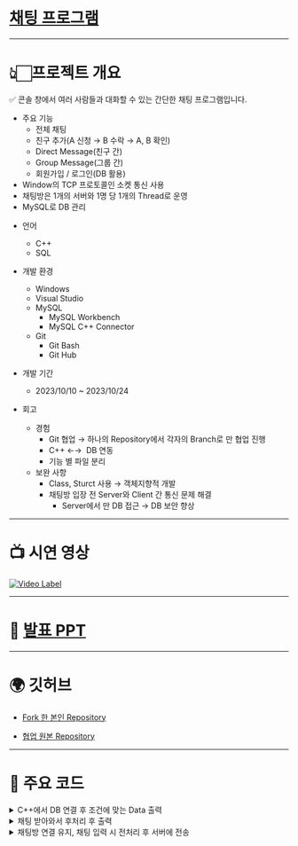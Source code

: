 # [채팅 프로그램](https://www.notion.so/a1dd680e432a4c99a225df8665d49f16?pvs=4)

---

# 👆🏻프로젝트 개요

<aside>
✅ 콘솔 창에서 여러 사람들과 대화할 수 있는 간단한 채팅 프로그램입니다.

- 주요 기능
    - 전체 채팅
    - 친구 추가(A 신청 → B 수락 → A, B 확인)
    - Direct Message(친구 간)
    - Group Message(그룹 간)
    - 회원가입 / 로그인(DB 활용)
- Window의 TCP 프로토콜인 소켓 통신 사용
- 채팅방은 1개의 서버와 1명 당 1개의 Thread로 운영
- MySQL로 DB 관리
</aside>

- 언어
    - C++
    - SQL

- 개발 환경
    - Windows
    - Visual Studio
    - MySQL
        - MySQL Workbench
        - MySQL C++ Connector
    - Git
        - Git Bash
        - Git Hub

- 개발 기간
    - 2023/10/10 ~ 2023/10/24

- 회고
    - 경험
        - Git 협업 → 하나의 Repository에서 각자의 Branch로 만 협업 진행
        - C++  ←→  DB 연동
        - 기능 별 파일 분리
    - 보완 사항
        - Class, Sturct 사용 → 객체지향적 개발
        - 채팅방 입장 전 Server와 Client 간 통신 문제 해결
            - Server에서 만 DB 접근 → DB 보안 향상

---

# 📺 시연 영상
[![Video Label](http://img.youtube.com/vi/RCxbHagOcmU/0.jpg)](https://youtu.be/RCxbHagOcmU?si=b-Bus8Zuo3ZE7kxV)


---

# 📃 [발표 PPT](https://docs.google.com/presentation/d/1RdeuP0C05-BWHUzGlX5enSWm1gmgxYr8/edit?usp=share_link&ouid=114926827325419426334&rtpof=true&sd=true)


---

# 🌍 깃허브

- [Fork 한 본인 Repository](https://github.com/jongsoo0603/chattingProject/tree/main)

- [협업 원본 Repository](https://github.com/dayoungkwon-dev/chattingProject)
    

---

# 📖 주요 코드
<details>
<summary>C++에서 DB 연결 후 조건에 맞는 Data 출력</summary>
<div markdown="1">

- C++에서 DB 연결 후 조건에 맞는 Data 출력
    
    ```cpp
    // 이전 DM 조회 (전체일자 조회)
    void getMyDM(string myId) {
        // MySQL Connector/C++ 초기화
        sql::mysql::MySQL_Driver* driver;
        sql::Connection* con;
        sql::Statement* stmt;
        sql::ResultSet* res;
    
        try {
            driver = sql::mysql::get_mysql_driver_instance();
            con = driver->connect(server, username, password);
        }
        catch (sql::SQLException& e) {
            cout << "Could not connect to server. Error message: " << e.what() << endl;
            exit(1);
        }
    
        // 데이터베이스 선택
        con->setSchema("chattingproject");
    
        // db 한글 저장을 위한 셋팅 
        stmt = con->createStatement();
        stmt->execute("set names euckr");
        if (stmt) { delete stmt; stmt = nullptr; }
    
        // 데이터베이스 쿼리 실행
        stmt = con->createStatement();
        string sql = "SELECT memberID, chatContent, chatDateTime FROM chat WHERE receiverID ='" + myId + "' and DM = 1";
        res = stmt->executeQuery(sql);
    
        // 이전 DM 출력
        cout << endl;
        cout << "▽   이전 DM   ▽" << endl << endl;
        if (res) {
            string msg;
            string stream1, stream2, stream3, stream4, stream5;
    
            while (res->next()) {
                msg = res->getString("chatContent");
                std::stringstream ss(msg);  // 문자열을 스트림화
    
                ss >> stream1; // 첫 번째 단어
                ss >> stream2; // 두 번째 단어
                ss >> stream3; // 세 번째 단어
                ss >> stream4; // 네 번째 단어
    
                if (stream3 == "/D")
                {
                    int eraseLength = 0;
                    eraseLength = size(stream1) + size(stream2) + size(stream3) + size(stream4) + 3;
                    msg.erase(0, eraseLength);
    
                    cout << "[" << res->getString("chatDateTime") << "] ";
                    textcolor(BLACK, YELLOW);
                    cout << stream1 << "의 귓속말 :";
                    textcolor(GRAY, BLACK);
                    cout << msg << endl;
                }
            }
            delete res;
            delete con;
            cout << endl << endl;
    
        }
        else {
            cout << "이전 DM이 없습니다." << endl;
        }
    }
    ```

</div>
</details>

<details>
<summary>채팅 받아와서 후처리 후 출력</summary>
<div markdown="1">

- 채팅 받아와서 후처리 후 출력
    
    ```cpp
    int chat_recv() {
        char buf[MAX_SIZE] = { };
        string msg;
        while (1)
        {
            ZeroMemory(&buf, MAX_SIZE);
            if (recv(client_sock, buf, MAX_SIZE, 0) > 0) 
            {
                msg = buf;
                //cout << "buf :" << buf << endl;
                std::stringstream ss(msg);  // 문자열을 스트림화
                string stream1, stream2, stream3, stream4, stream5;
                // 스트림을 통해, 문자열을 공백 분리해 변수에 할당.
                ss >> stream1; // 첫 번째 단어
                ss >> stream2; // 두 번째 단어
                ss >> stream3; // 세 번째 단어
                ss >> stream4; // 네 번째 단어
                ss >> stream5; // 다섯 번째 단어
    
                
    
                if (stream3 == "/D" || stream3 == "/d") // DM (송신자 : /F 수신자 메세지)
                {
                    outputDM(stream1, stream2, stream3, stream4, msg, my_nick);
                }
                else if (stream3 == "/F" || stream3 == "/f") // 친구신청 (송신자 : /F 수신자 메세지)
                {
                    tie(friendSend, friendAccept, current_state) = outputFriend(stream1, stream3, stream4, my_nick);
                }
                else if (stream3 == "/T" || stream3 == "/t") // 팀채팅 (송신자 : /T 그룹이름 수신자 메세지)
                {
                    outputSpeaker(stream1, stream2, stream3, stream4, stream5, msg, my_nick);
                }
                else // 명령어가 없을 때
                {
                    
                    if (stream1 != my_nick)
                    {
                        cout << "                                                            " << msg << endl;
                    }
                }
            }
            else
            {
                cout << "Server Off" << endl;
                break;
                // return -1;
            }
        }
        //successLogin(my_nick);
        cout << "chat_recv end" << endl;
    }
    ```

</div>
</details>
    
<details>
<summary>채팅방 연결 유지, 채팅 입력 시 전처리 후 서버에 전송</summary>
<div markdown="1">

- 채팅방 연결 유지, 채팅 입력 시 전처리 후 서버에 전송
    
    ```cpp
    void client(string myId)
    {
        WSADATA wsa;
    
        // Winsock를 초기화하는 함수. MAKEWORD(2, 2)는 Winsock의 2.2 버전을 사용하겠다는 의미.
        // 실행에 성공하면 0을, 실패하면 그 이외의 값을 반환.
        // 0을 반환했다는 것은 Winsock을 사용할 준비가 되었다는 의미.
        int code = WSAStartup(MAKEWORD(2, 2), &wsa);
        vector<vector<string>> pList;
    
        if (!code) {
            my_nick = myId;
    
            client_sock = socket(PF_INET, SOCK_STREAM, IPPROTO_TCP);
    
            // 연결할 서버 정보 설정 부분
            SOCKADDR_IN client_addr = {};
            client_addr.sin_family = AF_INET;
            client_addr.sin_port = htons(7777);
            InetPton(AF_INET, TEXT("127.0.0.1"), &client_addr.sin_addr); // 연결할 서버의 ip주소
    
            while (1) {
                if (!connect(client_sock, (SOCKADDR*)&client_addr, sizeof(client_addr))) { // 위에 설정한 정보에 해당하는 server로 연결!
                    cout << "Server Connect" << endl;
    
                    // 이전 대화내용 출력
                    getBeforeChat(myId);
                    
                    send(client_sock, my_nick.c_str(), my_nick.length(), 0); // 연결에 성공하면 client 가 입력한 닉네임을 서버로 전송
                    break;
                }
                cout << "Connecting..." << endl;
            }
    
            // 전체 채팅 받아서 출력
            std::thread th2(chat_recv);
    
            while (1)
            {
                string text;
                std::getline(cin, text);
                // 친구신청 진행중인 상태일 때
                if (current_state == 1) 
                {
                    while (true)
                    {
                        if (text == "Y")
                        {
                            cout << friendSend << "의 친구신청을 수락했습니다." << endl;
                            // 전역변수 : friendSend = 친구 신청자, friendAccept = 친구 수락자
                            text = "/D " + friendSend + " " + friendAccept + "가 친구신청을 수락했습니다.";
                            update(friendSend, 5, getFriend(friendSend, friendAccept));
                            update(myId, 5, getFriend(friendAccept, friendSend));
                            break;
                        }
                        else if (text == "N")
                        {
                            cout << friendSend << "의 친구신청을 거절했습니다." << endl;
                            text = "/D " + friendSend + " " + friendAccept + "가 친구신청을 거절했습니다.";
                            break;
                        }
                        else
                        {
                            cout << "잘못입력하셨습니다." << endl;
                            cout << "ID '" << friendSend << "'이(가) 친구 요청을 보냈습니다. 수락하시겠습니까?(Y, N) :" << endl;
                            std::getline(cin, text);
                        }
                    }
                    current_state = 0;
                }
                else if (current_state == 0)// 아무 상태도 아닐 때
                {
                    //  명령어 전처리 과정
                    if (text == "/d")
                    {
                        text = inputDM(myId);
                    }
                    else if (text == "/f")
                    {
                        text = inputFriend(myId);
                    }
                    else if (text == "/t")
                    {
                        inputSpeaker(myId, client_sock);
                        text = "";
                    }
                    else if (text == "/q")
                    {
                        const char* buffer = text.c_str(); // string형을 char* 타입으로 변환
                        send(client_sock, buffer, strlen(buffer), 0); // 보내기
                        break;
                    }
                }
                if (!text.empty()) {
                    const char* buffer = text.c_str(); // string형을 char* 타입으로 변환
                    send(client_sock, buffer, strlen(buffer), 0); // 보내기
                }
            }
            th2.join();
            closesocket(client_sock);
        }
        WSACleanup();
    
        successLogin(my_nick);
    }
    ```


</div>
</details>
